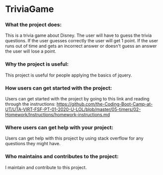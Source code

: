 # TriviaGame

### What the project does:
 This is a trivia game about Disney. The user will have to guess the trivia questions. If the user guesses correctly the user will get 1 point. If the user runs out of time and gets an incorrect answer or doesn't guess an answer the user will lose a point. 

### Why the project is useful: 
This project is useful for people applying the basics of jquery.

### How users can get started with the project: 
Users can get started with the project by going to this link and reading through the instructions: https://github.com/the-Coding-Boot-Camp-at-UT/UTA-VIRT-FSF-PT-01-2020-U-LOL/blob/master/05-timers/02-Homework/Instructions/homework-instructions.md

### Where users can get help with your project: 
Users can get help with this project by using stack overflow for any questions they might have. 

### Who maintains and contributes to the project: 
I maintain and contribute to this project.


